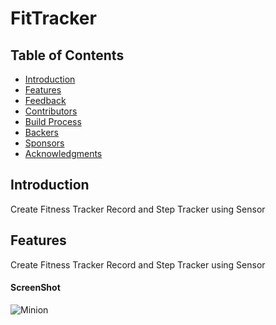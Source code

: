 # FitTracker

## Table of Contents

- [Introduction](#introduction)
- [Features](#features)
- [Feedback](#feedback)
- [Contributors](#contributors)
- [Build Process](#build-process)
- [Backers](#backers-)
- [Sponsors](#sponsors-)
- [Acknowledgments](#acknowledgments)


## Introduction
Create Fitness Tracker Record and Step Tracker using Sensor 

## Features
Create Fitness Tracker Record and Step Tracker using Sensor 

#### ScreenShot

![Minion](https://github.com/sangaelee/FitTracker/blob/master/app/src/main/res/drawable/calorie.png)
